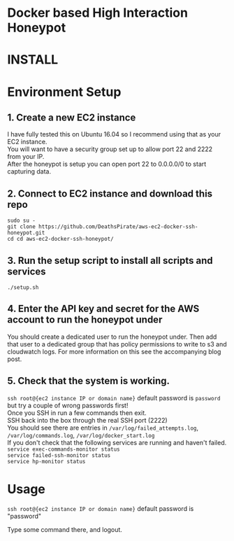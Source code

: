 # Docker based High Interaction Honeypot


INSTALL
=======

# Environment Setup

## 1. Create a new EC2 instance

   I have fully tested this on Ubuntu 16.04 so I recommend using that as your EC2 instance.  
   You will want to have a security group set up to allow port 22 and 2222 from your IP.  
   After the honeypot is setup you can open port 22 to 0.0.0.0/0 to start capturing data.  

## 2. Connect to EC2 instance and download this repo

   `sudo su -`  
   `git clone https://github.com/DeathsPirate/aws-ec2-docker-ssh-honeypot.git`  
   `cd cd aws-ec2-docker-ssh-honeypot/`  

## 3. Run the setup script to install all scripts and services

   `./setup.sh`

## 4. Enter the API key and secret for the AWS account to run the honeypot under

   You should create a dedicated user to run the honeypot under. Then add that user to a dedicated group that has policy permissions to write to s3 and cloudwatch logs.  For more information on this see the accompanying blog post.

## 5. Check that the system is working.

   `ssh root@{ec2 instance IP or domain name}` default password is `password` but try a couple of wrong passwords first!  
   Once you SSH in run a few commands then exit.  
   SSH back into the box through the real SSH port (2222)   
   You should see there are entries in `/var/log/failed_attempts.log`, `/var/log/commands.log`, `/var/log/docker_start.log`  
   If you don't check that the following services are running and haven't failed.  
   `service exec-commands-monitor status`  
   `service failed-ssh-monitor status`  
   `service hp-monitor status`  
   
# Usage

`ssh root@{ec2 instance IP or domain name}` default password is "password"  
  
Type some command there, and logout.

